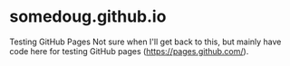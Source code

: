 # somedoug.github.io
Testing GitHub Pages
Not sure when I'll get back to this, but mainly have code here for testing GitHub pages (https://pages.github.com/).
